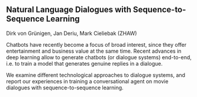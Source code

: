 
## Natural Language Dialogues with Sequence-to-Sequence Learning
Dirk von Grünigen, Jan Deriu, Mark Cieliebak (ZHAW)

Chatbots have recently become a focus of broad interest, since they offer entertainment and business 
value at the same time. Recent advances in deep learning allow to generate chatbots (or dialogue systems) end-to-end, 
i.e. to train a model that generates genuine replies in a dialogue.
 
We examine different technological approaches to dialogue systems, and report our experiences in training a conversational 
agent on movie dialogues with sequence-to-sequence learning.
